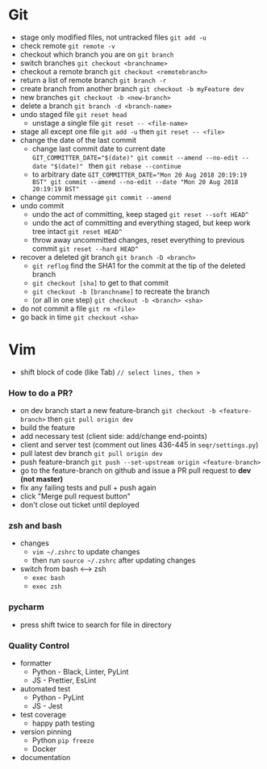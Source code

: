 # Git
- stage only modified files, not untracked files `git add -u`
- check remote `git remote -v`
- checkout which branch you are on `git branch`
- switch branches `git checkout <branchname> `
- checkout a remote branch `git checkout <remotebranch>`
- return a list of remote branch `git branch -r`
- create branch from another branch `git checkout -b myFeature dev`
- new branches `git checkout -b <new-branch>`
- delete a branch `git branch -d <branch-name>`
- undo staged file `git reset head`
  - unstage a single file `git reset -- <file-name>`
- stage all except one file `git add -u` then `git reset -- <file>`
- change the date of the last commit
    - change last commit date to current date `GIT_COMMITTER_DATE="$(date)" git commit --amend --no-edit --date "$(date)"
` then `git rebase --continue`
    - to arbitrary date `GIT_COMMITTER_DATE="Mon 20 Aug 2018 20:19:19 BST" git commit --amend --no-edit --date "Mon 20 Aug 2018 20:19:19 BST"`
- change commit message `git commit --amend`
- undo commit
  - undo the act of committing, keep staged `git reset --soft HEAD^`
  - undo the act of committing and everything staged, but keep work tree intact `git reset HEAD^`
  - throw away uncommitted changes, reset everything to previous commit `git reset --hard HEAD^`
- recover a deleted git branch `git branch -D <branch>`
  - `git reflog` find the SHA1 for the commit at the tip of the deleted branch
  - `git checkout [sha]` to get to that commit
  - `git checkout -b [branchname]` to recreate the branch
  - (or all in one step) `git checkout -b <branch> <sha>`
- do not commit a file `git rm <file>`
- go back in time `git checkout <sha>`


# Vim

- shift block of code (like Tab) `// select lines, then >`


### How to do a PR?
- on dev branch start a new feature-branch `git checkout -b <feature-branch>` then `git pull origin dev`
- build the feature
- add necessary test (client side: add/change end-points)
- client and server test (comment out lines 436-445 in `seqr/settings.py`)
- pull latest dev branch `git pull origin dev`
- push feature-branch `git push --set-upstream origin <feature-branch>`
- go to the feature-branch on github and issue a PR pull request to **dev (not master)**
- fix any failing tests and pull + push again
- click "Merge pull request button"
- don't close out ticket until deployed

### zsh and bash
- changes
  - `vim ~/.zshrc` to update changes
  - then run `source ~/.zshrc` after updating changes
- switch from bash <--> zsh
  - `exec bash`
  - `exec zsh`

### pycharm
- press shift twice to search for file in directory

### Quality Control
- formatter
  - Python - Black, Linter, PyLint
  - JS - Prettier, EsLint
- automated test
  - Python - PyLint
  - JS - Jest
- test coverage
  - happy path testing
- version pinning
  - Python `pip freeze`
  - Docker
- documentation
